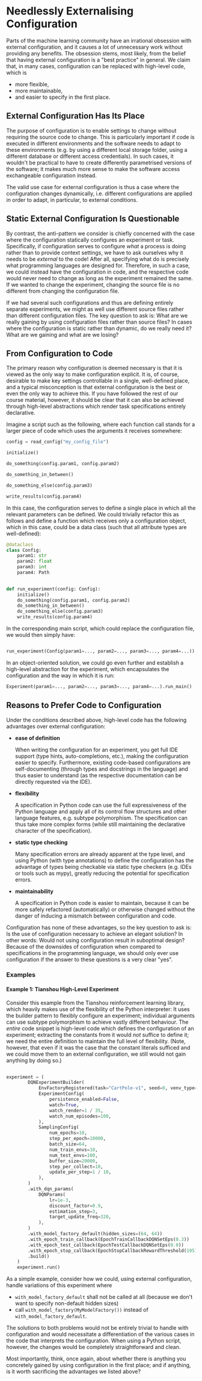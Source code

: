 # Needlessly Externalising Configuration

Parts of the machine learning community have an irrational obsession with external configuration, 
and it causes a lot of unnecessary work without providing any benefits. 
The obsession stems, most likely, from the belief that having external configuration is a "best practice" in general.
We claim that, in many cases, configuration can be replaced with high-level code, which is
  * more flexible,
  * more maintainable,
  * and easier to specify in the first place.

## External Configuration Has Its Place

The purpose of configuration is to enable settings to change without requiring the source code to change. 
This is particularly important if code is executed in different environments and the software needs to adapt to these environments (e.g. by using a different local storage folder, using a different database or different access credentials). 
In such cases, it wouldn't be practical to have to create differently parametrised versions of the software; 
it makes much more sense to make the software access exchangeable configuration instead.

The valid use case for external configuration is thus a case where the configuration changes dynamically, i.e. different configurations are applied in order to adapt, in particular, to external conditions.

## Static External Configuration Is Questionable

By contrast, the anti-pattern we consider is chiefly concerned with the case where the configuration statically configures an experiment or task. 
Specifically, if configuration serves to configure *what* a process is doing rather than to provide context settings, we have to ask ourselves why it needs to be *external* to the code! 
After all, specifying what do is precisely what programming languages are designed for. 
Therefore, in such a case, we could instead have the configuration in code, and the respective code would never need to change as long as the experiment remained the same. 
If we wanted to change the experiment, changing the source file is no different from changing the configuration file.

If we had several such configurations and thus are defining entirely separate experiments, we might as well use different source files rather than different configuration files. 
The key question to ask is: What are we really gaining by using configuration files rather than source files?
In cases where the configuration is static rather than dynamic, do we really need it?
What are we gaining and what are we losing?

## From Configuration to Code

The primary reason why configuration is deemed necessary is that it is viewed as the only way to make configuration explicit.
It is, of course, desirable to make key settings controllable in a single, well-defined place, and a typical misconception is that external configuration is the best or even the only way to achieve this.
If you have followed the rest of our course material, however, it should be clear that it can also be achieved through high-level abstractions which render task specifications entirely declarative.

Imagine a script such as the following, where each function call stands for a larger piece of code which uses the arguments it receives somewhere:

```python
config = read_config("my_config_file")

initialize()

do_something(config.param1, config.param2)

do_something_in_between()

do_something_else(config.param3)

write_results(config.param4)
```

In this case, the configuration serves to define a single place in which all the relevant parameters can be defined.
We could trivially refactor this as follows and define a function which receives only a configuration object, which in this case, could be a data class (such that all attribute types are well-defined): 

```python
@dataclass
class Config:
    param1: str
    param2: float
    param3: int
    param4: Path

    
def run_experiment(config: Config):
    initialize()
    do_something(config.param1, config.param2)
    do_something_in_between()
    do_something_else(config.param3)
    write_results(config.param4)
``` 

In the corresponding main script, which could replace the configuration file, we would then simply have:

```python

run_experiment(Config(param1=..., param2=..., param3=..., param4=...))
```

In an object-oriented solution, we could go even further and establish a high-level abstraction for the experiment, which encapsulates the configuration and the way in which it is run:

```python
Experiment(param1=..., param2=..., param3=..., param4=...).run_main()
``` 

## Reasons to Prefer Code to Configuration

Under the conditions described above, high-level code has the following advantages over external configuration:

* **ease of definition**

  When writing the configuration for an experiment, you get full IDE support (type hints, auto-completions, etc.), making the configuration easier to specify.
  Furthermore, existing code-based configurations are self-documenting (through types and docstrings in the language) and thus easier to understand (as the respective documentation can be directly requested via the IDE).

* **flexibility**

  A specification in Python code can use the full expressiveness of the Python language and apply all of its control flow structures and other language features, e.g. subtype polymorphism.
  The specification can thus take more complex forms (while still maintaining the declarative character of the specification).

* **static type checking**

  Many specification errors are already apparent at the type level, and using Python (with type annotations) to define the configuration has the advantage of types being checkable via static type checkers (e.g. IDEs or tools such as mypy), greatly reducing the potential for specification errors.

* **maintainability**

  A specification in Python code is easier to maintain, because it can be more safely refactored (automatically) or otherwise changed without the danger of inducing a mismatch between configuration and code.


Configuration has none of these advantages, so the key question to ask is: Is the use of configuration necessary to achieve an elegant solution? In other words: Would not using configuration result in suboptimal design?
Because of the downsides of configuration when compared to specifications in the programming language, we should only ever use configuration if the answer to these questions is a very clear "yes".

### Examples

#### Example 1: Tianshou High-Level Experiment

Consider this example from the Tianshou reinforcement learning library, which heavily makes use of the flexibility of the Python interpreter:
It uses the builder pattern to flexibly configure an experiment; individual arguments can use subtype polymorphism to achieve vastly different behaviour.
The *entire* code snippet is high-level code which defines the configuration of an experiment; extracting the constants from it would *not* suffice to define it; we need the entire definition to maintain the full level of flexibility.
(Note, however, that even if it was the case that the constant literals sufficed and we could move them to an external configuration, we still would not gain anything by doing so.) 

```python
    
experiment = (
        DQNExperimentBuilder(
            EnvFactoryRegistered(task="CartPole-v1", seed=0, venv_type=VectorEnvType.DUMMY),
            ExperimentConfig(
                persistence_enabled=False,
                watch=True,
                watch_render=1 / 35,
                watch_num_episodes=100,
            ),
            SamplingConfig(
                num_epochs=10,
                step_per_epoch=10000,
                batch_size=64,
                num_train_envs=10,
                num_test_envs=100,
                buffer_size=20000,
                step_per_collect=10,
                update_per_step=1 / 10,
            ),
        )
        .with_dqn_params(
            DQNParams(
                lr=1e-3,
                discount_factor=0.9,
                estimation_step=3,
                target_update_freq=320,
            ),
        )
        .with_model_factory_default(hidden_sizes=(64, 64))
        .with_epoch_train_callback(EpochTrainCallbackDQNSetEps(0.3))
        .with_epoch_test_callback(EpochTestCallbackDQNSetEps(0.0))
        .with_epoch_stop_callback(EpochStopCallbackRewardThreshold(195))
        .build()
    )
    experiment.run()
```

As a simple example, consider how we could, using external configuration, handle variations of this experiment where  

 * `with_model_factory_default` shall not be called at all (because we don't want to specify non-default hidden sizes)
 * call `with_model_factory(MyModelFactory())` instead of `with_model_factory_default`.

The solutions to both problems would not be entirely trivial to handle with configuration and would necessitate a differentiation of the various cases in the code that interprets the configuration. 
When using a Python script, however, the changes would be completely straightforward and clean. 

Most importantly, think, once again, about whether there is anything you concretely gained
by using configuration in the first place; and if anything, is it worth sacrificing the advantages we listed above?
